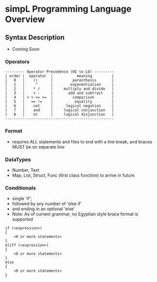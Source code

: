 # simpL Programming Language Overview

## Syntax Description
- Coming Soon

### Operators
```
--------- Operator Precedence (HI to LO) ---------
| order |  operator  |           meaning         |
|   0   |    ()      |         parenthesis       |
|   1   |     ^      |        exponentiation     |
|   2   |    * /     |     multiply and divide   |
|   3   |    + -     |       add and subtract    |
|   4   | < > <= >=  |         comparison        |
|   5   |   == !=    |          equality         |
|   6   |    not     |      logical negation     |
|   7   |    and     |     logical conjunction   |
|   8   |    or      |     logical disjunction   |
--------------------------------------------------
```
### Format
- requires ALL statements and files to end with a line break, and braces MUST be on
  separate line

### DataTypes
- Number, Text
- Map, List, Struct, Func (first class function) to arrive in future

### Conditionals
- single 'if';
- followed by any number of 'else if'
- and ending in an optional 'else'
- Note: As of current grammar, no Egyptian style brace format is supported
```
if (<expression>)
{
    <0 or more statements>
}
eliff (<expression>)
{
    <0 or more statements>
}
else
{
    <0 or more statements>
}
```
